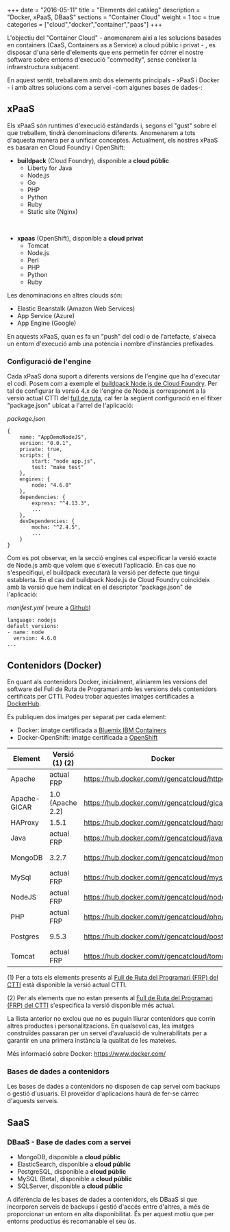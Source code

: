 +++
date        = "2016-05-11"
title       = "Elements del catàleg"
description = "Docker, xPaaS, DBaaS"
sections    = "Container Cloud"
weight      = 1
toc = true
categories  = ["cloud","docker","container","paas"]
+++

L'objectiu del "Container Cloud" - anomenarem així a les solucions basades en containers (CaaS, Containers as a Service) a cloud públic i privat - , es disposar d'una sèrie d'elements que ens permetin fer córrer el nostre software sobre entorns d'execució "commodity", sense conèixer la infraestructura subjacent.

En aquest sentit, treballarem amb dos elements principals - xPaaS i Docker - i amb altres solucions com a servei -com algunes bases de dades-:

## **xPaaS**

Els xPaaS són runtimes d'execució estàndards i, segons el "gust" sobre el que treballem, tindrà denominacions diferents. Anomenarem a tots d'aquesta manera per a unificar conceptes. Actualment, els nostres xPaaS es basaran en Cloud Foundry i OpenShift: 

- **buildpack** (Cloud Foundry), disponible a **cloud públic**
	* Liberty for Java
	* Node.js
	* Go
	* PHP
	* Python
	* Ruby
	* Static site (Nginx)

<br />

- **xpaas** (OpenShift), disponible a **cloud privat**
	* Tomcat
	* Node.js
    * Perl
	* PHP
	* Python
	* Ruby

Les denominacions en altres clouds són:

- Elastic Beanstalk (Amazon Web Services)
- App Service (Azure)
- App Engine (Google)

En aquests xPaaS, quan es fa un "push" del codi o de l'artefacte, s'aixeca un entorn d'execució amb una potència i nombre d'instàncies prefixades.


### Configuració de l'engine

Cada xPaaS dona suport a diferents versions de l'engine que ha d'executar el codi. Posem com a exemple el [buildpack Node.js de Cloud Foundry](https://github.com/cloudfoundry/nodejs-buildpack). Per tal de configurar la versió 4.x de l'engine de Node.js corresponent a la versió actual CTTI del [full de ruta](https://portic.ctti.gencat.cat/les_tic/Normativa/arquitectura/Documents/Full%20de%20Ruta%20del%20Programari.pdf), cal fer la següent configuració en el fitxer "package.json" ubicat a l'arrel de l'aplicació:

_package.json_

```
{
	name: "AppDemoNodeJS",
	version: "0.0.1",
	private: true,
	scripts: {
		start: "node app.js",
		test: "make test"
	},
	engines: {
		node: "4.6.0"
	},
	dependencies: {
		express: "^4.13.3",
		...
	},
	devDependencies: {
		mocha: "^2.4.5",
		...
	}
}
```

Com es pot observar, en la secció engines cal especificar la versió exacte de Node.js amb que volem que s'executi l'aplicació. En cas que no s'especifiqui, el buildpack executarà la versió per defecte que tingui establerta. En el cas del buildpack Node.js de Cloud Foundry coincideix amb la versió que hem indicat en el descriptor "package.json" de l'aplicació:

_manifest.yml_ (veure a [Github](https://github.com/cloudfoundry/nodejs-buildpack/blob/master/manifest.yml))

```
language: nodejs
default_versions:
- name: node
  version: 4.6.0
...
```

## **Contenidors (Docker)**

En quant als contenidors Docker, inicialment, aliniarem les versions del software del Full de Ruta de Programari amb les versions dels contenidors certificats per CTTI. Podeu trobar aquestes imatges certificades a [DockerHub](https://hub.docker.com/r/gencatcloud/).

Es publiquen dos imatges per separat per cada element:

- Docker: imatge certificada a [Bluemix IBM Containers](https://www.ibm.com/cloud-computing/bluemix/containers)
- Docker-OpenShift: imatge certificada a [OpenShift](https://www.openshift.org/)

**Element**  | **Versió (1) (2)**   | **Docker** | **Docker-OpenShift**
------------ | ------------ |----------- | --------------------
Apache 		 | actual FRP    |https://hub.docker.com/r/gencatcloud/httpd/    | https://hub.docker.com/r/gencatcloud/httpd-openshift/
Apache-GICAR | 1.0 (Apache 2.2)   | https://hub.docker.com/r/gencatcloud/gicar/ | https://hub.docker.com/r/gencatcloud/gicar-openshift/
HAProxy		 | 1.5.1        | https://hub.docker.com/r/gencatcloud/haproxy/ | -
Java		 | actual FRP   | https://hub.docker.com/r/gencatcloud/java/  | https://hub.docker.com/r/gencatcloud/java-openshift/
MongoDB 	 | 3.2.7   | https://hub.docker.com/r/gencatcloud/mongodb/    | https://hub.docker.com/r/gencatcloud/mongodb-openshift
MySql 		 | actual FRP   | https://hub.docker.com/r/gencatcloud/mysql/    | https://hub.docker.com/r/gencatcloud/mysql-openshift
NodeJS 		 | actual FRP   | https://hub.docker.com/r/gencatcloud/nodejs/ | https://hub.docker.com/r/gencatcloud/nodejs-openshift/
PHP 		 | actual FRP   | https://hub.docker.com/r/gencatcloud/php/ | https://hub.docker.com/r/gencatcloud/php-openshift/
Postgres	 | 9.5.3    |https://hub.docker.com/r/gencatcloud/postgres/ | https://hub.docker.com/r/gencatcloud/postgres-openshift/
Tomcat  	 | actual FRP   | https://hub.docker.com/r/gencatcloud/tomcat/ | https://hub.docker.com/r/gencatcloud/tomcat-openshift/

(1) Per a tots els elements presents al [Full de Ruta del Programari (FRP) del CTTI](https://portic.ctti.gencat.cat/les_tic/Normativa/arquitectura/Documents/Full%20de%20Ruta%20del%20Programari.pdf) està disponible la versió actual CTTI.

(2) Per als elements que no estan presents al [Full de Ruta del Programari (FRP) del CTTI](https://portic.ctti.gencat.cat/les_tic/Normativa/arquitectura/Documents/Full%20de%20Ruta%20del%20Programari.pdf) s'especifica la versió disponible més actual.


La llista anterior no exclou que no es puguin lliurar contenidors que corrin altres productes i personalitzacions. En qualsevol cas, les imatges construïdes passaran per un servei d'avaluació de vulnerabilitats per a garantir en una primera instància la qualitat de les mateixes.

Més informació sobre Docker: https://www.docker.com/

### Bases de dades a contenidors

Les bases de dades a contenidors no disposen de cap servei com backups o gestió d'usuaris. El proveïdor d'aplicacions haurà de fer-se càrrec d'aquests serveis.

## SaaS

### DBaaS - Base de dades com a servei

- MongoDB, disponible a **cloud públic**
- ElasticSearch, disponible a **cloud públic**
- PostgreSQL, disponible a **cloud públic**
- MySQL (Beta), disponible a **cloud públic**
- SQLServer, disponible a **cloud públic**

A diferència de les bases de dades a contenidors, els DBaaS si que incorporen serveis de backups i gestió d'accés entre d'altres, a més de proporcionar un entorn en alta disponibilitat. És per aquest motiu que per entorns productius és recomanable el seu ús.
